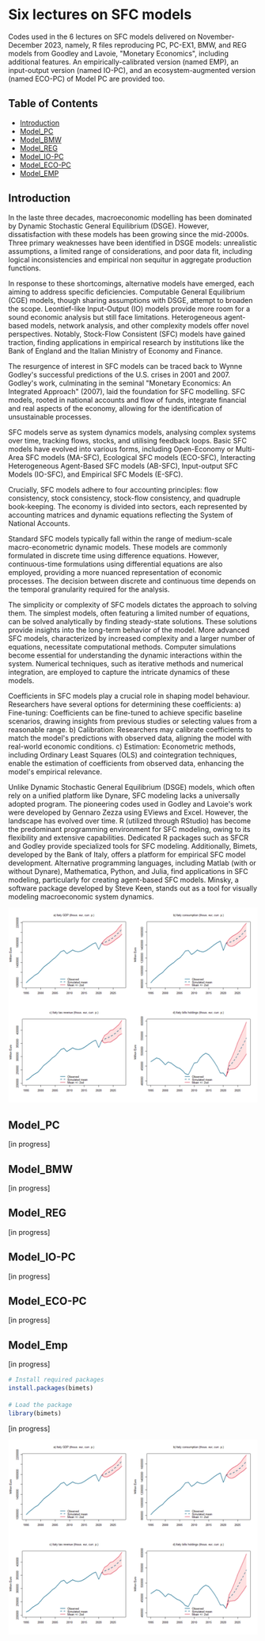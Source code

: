 # Six lectures on SFC models

Codes used in the 6 lectures on SFC models delivered on November-December 2023, namely, R files reproducing PC, PC-EX1, BMW, and REG models from Goodley and Lavoie, "Monetary Economics", including additional features. An empirically-calibrated version (named EMP), an input-output version (named IO-PC), and an ecosystem-augmented version (named ECO-PC) of Model PC are provided too. 

## Table of Contents

- [Introduction](#Introduction)
- [Model_PC](#Model_PC)
- [Model_BMW](#Model_BMW)
- [Model_REG](#Model_REG)
- [Model_IO-PC](#Model_IO-PC)
- [Model_ECO-PC](#Model_ECO-PC)
- [Model_EMP](#Model_EMP)

## Introduction

In the laste three decades, macroeconomic modelling has been dominated by Dynamic Stochastic General Equilibrium (DSGE). However, dissatisfaction with these models has been growing since the mid-2000s. Three primary weaknesses have been identified in DSGE models: unrealistic assumptions, a limited range of considerations, and poor data fit, including logical inconsistencies and empirical non sequitur in aggregate production functions.

In response to these shortcomings, alternative models have emerged, each aiming to address specific deficiencies. Computable General Equilibrium (CGE) models, though sharing assumptions with DSGE, attempt to broaden the scope. Leontief-like Input-Output (IO) models provide more room for a sound economic analysis but still face limitations. Heterogeneous agent-based models, network analysis, and other complexity models offer novel perspectives. Notably, Stock-Flow Consistent (SFC) models have gained traction, finding applications in empirical research by institutions like the Bank of England and the Italian Ministry of Economy and Finance.

The resurgence of interest in SFC models can be traced back to Wynne Godley's successful predictions of the U.S. crises in 2001 and 2007. Godley's work, culminating in the seminal "Monetary Economics: An Integrated Approach" (2007), laid the foundation for SFC modelling. SFC models, rooted in national accounts and flow of funds, integrate financial and real aspects of the economy, allowing for the identification of unsustainable processes.

SFC models serve as system dynamics models, analysing complex systems over time, tracking flows, stocks, and utilising feedback loops. Basic SFC models have evolved into various forms, including Open-Economy or Multi-Area SFC models (MA-SFC), Ecological SFC models (ECO-SFC), Interacting Heterogeneous Agent-Based SFC models (AB-SFC), Input-output SFC Models (IO-SFC), and Empirical SFC Models (E-SFC).

Crucially, SFC models adhere to four accounting principles: flow consistency, stock consistency, stock-flow consistency, and quadruple book-keeping. The economy is divided into sectors, each represented by accounting matrices and dynamic equations reflecting the System of National Accounts.

Standard SFC models typically fall within the range of medium-scale macro-econometric dynamic models. These models are commonly formulated in discrete time using difference equations. However, continuous-time formulations using differential equations are also employed, providing a more nuanced representation of economic processes. The decision between discrete and continuous time depends on the temporal granularity required for the analysis.

The simplicity or complexity of SFC models dictates the approach to solving them. The simplest models, often featuring a limited number of equations, can be solved analytically by finding steady-state solutions. These solutions provide insights into the long-term behavior of the model. More advanced SFC models, characterized by increased complexity and a larger number of equations, necessitate computational methods. Computer simulations become essential for understanding the dynamic interactions within the system. Numerical techniques, such as iterative methods and numerical integration, are employed to capture the intricate dynamics of these models.

Coefficients in SFC models play a crucial role in shaping model behaviour. Researchers have several options for determining these coefficients:
a) Fine-tuning: Coefficients can be fine-tuned to achieve specific baseline scenarios, drawing insights from previous studies or selecting values from a reasonable range.
b) Calibration: Researchers may calibrate coefficients to match the model's predictions with observed data, aligning the model with real-world economic conditions.
c) Estimation: Econometric methods, including Ordinary Least Squares (OLS) and cointegration techniques, enable the estimation of coefficients from observed data, enhancing the model's empirical relevance.

Unlike Dynamic Stochastic General Equilibrium (DSGE) models, which often rely on a unified platform like Dynare, SFC modeling lacks a universally adopted program. The pioneering codes used in Godley and Lavoie's work were developed by Gennaro Zezza using EViews and Excel. However, the landscape has evolved over time. R (utilized through RStudio) has become the predominant programming environment for SFC modeling, owing to its flexibility and extensive capabilities. Dedicated R packages such as SFCR and Godley provide specialized tools for SFC modeling. Additionally, Bimets, developed by the Bank of Italy, offers a platform for empirical SFC model development. Alternative programming languages, including Matlab (with or without Dynare), Mathematica, Python, and Julia, find applications in SFC modeling, particularly for creating agent-based SFC models. Minsky, a software package developed by Steve Keen, stands out as a tool for visually modeling macroeconomic system dynamics.

![fig1_emp](https://raw.githubusercontent.com/marcoverpas/figures/main/fig_1_emp.png)



## Model_PC

[in progress]

## Model_BMW

[in progress]

## Model_REG

[in progress]

## Model_IO-PC

[in progress]

## Model_ECO-PC

[in progress]

## Model_Emp

[in progress]

```R
# Install required packages
install.packages(bimets)

# Load the package
library(bimets)

```

[in progress]

![fig1_emp](https://raw.githubusercontent.com/marcoverpas/figures/main/fig_1_emp.png)

